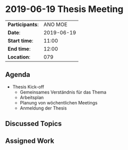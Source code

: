 # 2019-06-19 Thesis Meeting

|||
-----------------------|---------------------------------------------
 **Participants**:     | ANO MOE
 **Date**:             | 2019-06-19
 **Start time**:       | 11:00
 **End time**:         | 12:00
 **Location**:         | 079

## Agenda

* Thesis Kick-off
    * Gemeinsames Verständnis für das Thema
    * Arbeitsplan
    * Planung von wöchentlichen Meetings
    * Anmeldung der Thesis

## Discussed Topics



## Assigned Work
